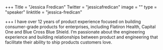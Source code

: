 +++
Title = "Jessica Fredican"
Twitter = "jessicafredican"
image = ""
type = "speaker"
linktitle = "jessica-fredican"

+++
I have over 12 years of product experience focused on building consumer-grade products for enterprises, including Flatiron Health, Capital One and Blue Cross Blue Shield. I’m passionate about the engineering experience and building relationships between product and engineering that facilitate their ability to ship products customers love.
